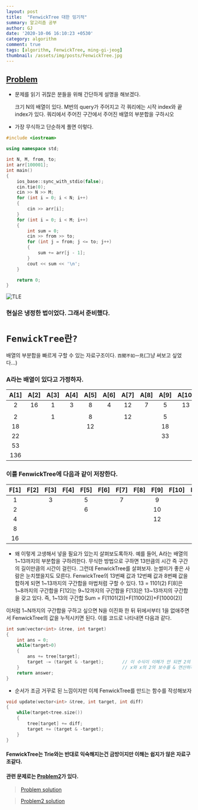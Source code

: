 ```yaml
---
layout: post
title:  "FenwickTree 대한 밍기적"
summary: 알고리즘 공부
author: GJ
date: '2020-10-06 16:10:23 +0530'
category: algorithm
comment: true
tags: [algorithm, FenwickTree, ming-gi-jeog]
thumbnail: /assets/img/posts/FenwickTree.jpg
---
```



## [Problem](https://www.acmicpc.net/problem/11659)

* 문제를 읽기 귀찮은 분들을 위해 간단하게 설명을 해보겠다.

    크기 N의 배열이 있다. M번의 query가 주어지고 각 쿼리에는 시작 index와 끝 index가 있다.
    쿼리에서 주어진 구간에서 주어진 배열의 부분합을 구하시오

* 가장 무식하고 단순하게 풀면 이렇다.

```cpp
#include <iostream>

using namespace std;

int N, M, from, to;
int arr[100001];
int main()
{
	ios_base::sync_with_stdio(false);
	cin.tie(0);
	cin >> N >> M;
	for (int i = 0; i < N; i++)
	{
		cin >> arr[i];
	}
	for (int i = 0; i < M; i++)
	{
		int sum = 0;
		cin >> from >> to;
		for (int j = from; j <= to; j++)
		{
			sum += arr[j - 1];
		}
		cout << sum << '\n';
	}

	return 0;
}
```

![TLE](https://drive.google.com/uc?export=view&id=1OVaZH7xUxh3YmubbE43FJfP4gPAO0cMF/view?usp=sharing)

### 현실은 냉정한 법이었다. 그래서 준비했다.

# `FenwickTree란?`

배열의 부분합을 빠르게 구할 수 있는 자료구조이다.
`百聞不如一見`(그냥 써보고 싶었다...)


### A라는 배열이 있다고 가정하자.



| A[1] | A[2] | A[3] | A[4] | A[5] | A[6] | A[7] | A[8] | A[9] | A[10] | A[11] | A[12] | A[13] | A[14] | A[15] | A[16] |
|:---:|:---:|:---:|:---:|:---:|:---:|:---:|:---:|:---:|:---:|:---:|:---:|:---:|:---:|:---:|:---:|
| 2 | 16 | 1 | 3 | 8 | 4 | 12 | 7 | 5 | 13 | 6 | 9 | 11 | 10 | 14 | 15 |
|   |   |   |   |   |   |   |   |   |   |   |   |   |   |   |   |
| 2 |   | 1 |   | 8 |   | 12 |   | 5 |    | 6 |   | 11 |   | 14 |   |
| 18 |   |   |   | 12 |   |   |   | 18 |   |   |   | 21 |   |   |   |
| 22 |   |   |   |   |   |   |   | 33 |   |   |   |   |   |   |   |
| 53 |   |   |   |   |   |   |   |   |   |   |   |   |   |   |   |
| 136 |   |   |   |   |   |   |   |   |   |   |   |   |   |   |   |


### 이를 FenwickTree에 다음과 같이 저장한다.


| F[1] | F[2] | F[3] | F[4] | F[5] | F[6] | F[7] | F[8] | F[9] | F[10] | F[11] | F[12] | F[13] | F[14] | F[15] | F[16] |
|:---:|:---:|:---:|:---:|:---:|:---:|:---:|:---:|:---:|:---:|:---:|:---:|:---:|:---:|:---:|:---:|
| 1 |   | 3 |   | 5 |   | 7 |   | 9 |    | 11 |   | 13 |   | 15 |   |
| 2 |   |   |   | 6 |   |   |   | 10 |   |   |   | 14 |   |   |   |
| 4 |   |   |   |   |   |   |   | 12 |   |   |   |   |   |   |   |
| 8 |   |   |   |   |   |   |   |   |   |   |   |   |   |   |   |
| 16 |   |   |   |   |   |   |   |   |   |   |   |   |   |   |   |



* 왜 이렇게 고생해서 넣을 필요가 있는지 살펴보도록하자. 예를 들어, A라는 배열의 1~13까지의 부분합을 구하려한다.
무식한 방법으로 구하면 13만큼의 시간 즉 구간의 길이만큼의 시간이 걸린다. 그런데 FenwickTree를 살펴보자.
눈썰미가 좋은 사람은 눈치챘을지도 모른다. FenwickTree의 13번째 값과 12번째 값과 8번째 값을 합하게 되면
1~13까지의 구간합을 마법처럼 구할 수 있다. 13 = 1101(2)
F[8]은 1~8까지의 구간합을 F[12]는 9~12까지의 구간합을 F[13]은 13~13까지의 구간합을 갖고 있다.
즉, 1~13의 구간합 Sum = F[1101(2)]+F[1100(2)]+F[1000(2)]

이처럼 1~N까지의 구간합을 구하고 싶으면 N을 이진화 한 뒤 뒤에서부터 1을 없애주면서 FenwickTree의 값을 누적시키면 된다.
이를 코드로 나타내면 다음과 같다.

```cpp
int sum(vector<int> &tree, int target)
{
    int ans = 0;
    while(target>0)
    {
        ans += tree[target];
        target -= (target & -target);       // 이 수식이 이해가 안 되면 2의 보수에 대해 알아보면 도움이 될 것이다.
    }                                       // x와 x의 2의 보수를 & 연산하게되면 x의 마지막 1만 남게 된다.
    return answer;
}
```

* 순서가 조금 거꾸로 된 느낌이지만 이제 FenwickTree를 만드는 함수를 작성해보자


```cpp
void update(vector<int> &tree, int target, int diff)
{
    while(target<tree.size())
    {
        tree[target] += diff;
        target += (target & -target);
    }
}
```

#### FenwickTree는 Trie와는 반대로 익숙해지는건 금방이지만 이해는 쉽지가 않은 자료구조같다.
#### 관련 문제로는 [Problem2](https://www.acmicpc.net/problem/2042)가 있다.

> [Problem solution](../../../../../solution/2020/10/06/백준-11659)

> [Problem2 solution](../../../../../solution/2020/10/06/백준-2042)
